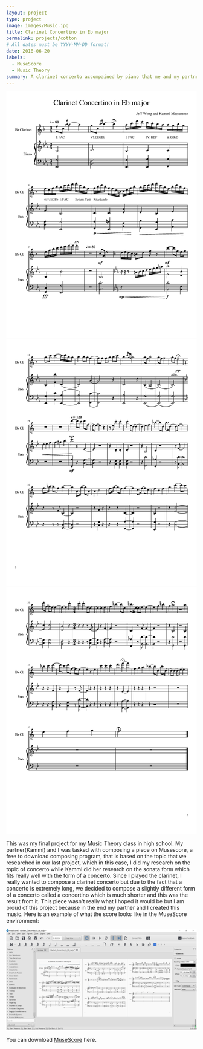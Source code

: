 ```yaml
---
layout: project
type: project
image: images/Music.jpg
title: Clarinet Concertino in Eb major
permalink: projects/cotton
# All dates must be YYYY-MM-DD format!
date: 2018-06-20
labels:
  - MuseScore
  - Music Theory
summary: A clarinet concerto accompained by piano that me and my partner composed in sonata form in high school.
---
```


<div class="ui small rounded images">
  <img class="ui image" src="../images/Clarinet Concertino in Eb Major-page-001.jpg">
  <img class="ui image" src="../images/Clarinet Concertino in Eb Major-page-002.jpg">
  <img class="ui image" src="../images/Clarinet Concertino in Eb Major-page-003.jpg">
</div>

This was my final project for my Music Theory class in high school. My partner(Kammi) and I was tasked with composing a piece on Musescore, a free to download composing program, that is based on the topic that we researched in our last project, which in this case, I did my research on the topic of concerto while Kammi did her research on the sonata form which fits really well with the form of a concerto. Since I played the clarinet, I really wanted to compose a clarinet concerto but due to the fact that a concerto is extremely long, we decided to compose a slightly different form of a concerto called a concertino which is much shorter and this was the result from it. This piece wasn't really what I hoped it would be but I am proud of this project because in the end my partner and I created this music. Here is an example of what the score looks like in the MuseScore environment:

<img class="ui image" src="../images/MuseScore.jpg">

You can download [MuseScore](https://musescore.org/en) here.
